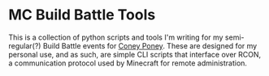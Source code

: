 # MC Build Battle Tools
This is a collection of python scripts and tools I'm writing for my semi-regular(?) Build Battle events for [Coney Poney](https://discord.gg/coneyponey). These are designed for my personal use, and as such, are simple CLI scripts that interface over RCON, a communication protocol used by Minecraft for remote administration.
